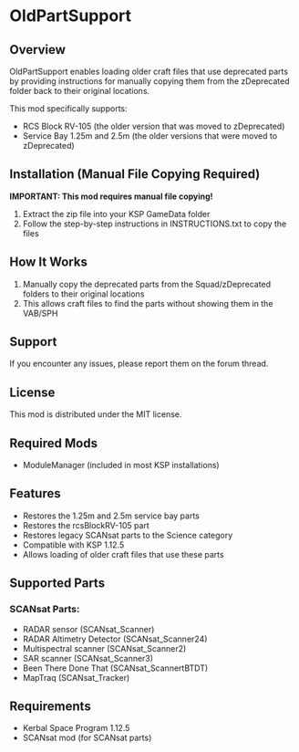 # OldPartSupport

## Overview

OldPartSupport enables loading older craft files that use deprecated parts by providing instructions for manually copying them from the zDeprecated folder back to their original locations.

This mod specifically supports:
- RCS Block RV-105 (the older version that was moved to zDeprecated)
- Service Bay 1.25m and 2.5m (the older versions that were moved to zDeprecated)

## Installation (Manual File Copying Required)

**IMPORTANT: This mod requires manual file copying!**

1. Extract the zip file into your KSP GameData folder
2. Follow the step-by-step instructions in INSTRUCTIONS.txt to copy the files

## How It Works

1. Manually copy the deprecated parts from the Squad/zDeprecated folders to their original locations
2. This allows craft files to find the parts without showing them in the VAB/SPH

## Support

If you encounter any issues, please report them on the forum thread.

## License

This mod is distributed under the MIT license.

## Required Mods

- ModuleManager (included in most KSP installations)

## Features

- Restores the 1.25m and 2.5m service bay parts
- Restores the rcsBlockRV-105 part
- Restores legacy SCANsat parts to the Science category
- Compatible with KSP 1.12.5
- Allows loading of older craft files that use these parts

## Supported Parts

### SCANsat Parts:
- RADAR sensor (SCANsat_Scanner)
- RADAR Altimetry Detector (SCANsat_Scanner24)
- Multispectral scanner (SCANsat_Scanner2)
- SAR scanner (SCANsat_Scanner3)
- Been There Done That (SCANsat_ScannertBTDT)
- MapTraq (SCANsat_Tracker)

## Requirements

- Kerbal Space Program 1.12.5
- SCANsat mod (for SCANsat parts) 
